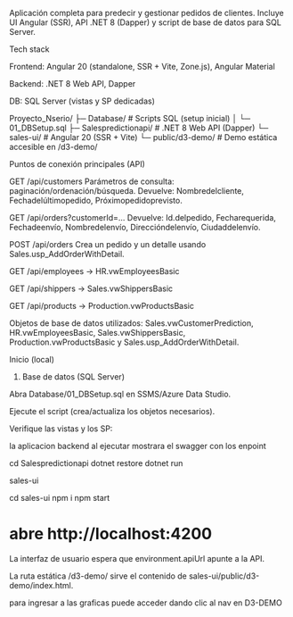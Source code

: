 Aplicación completa para predecir y gestionar pedidos de clientes.
Incluye UI Angular (SSR), API .NET 8 (Dapper) y script de base de datos para SQL Server.

Tech stack

Frontend: Angular 20 (standalone, SSR + Vite, Zone.js), Angular Material

Backend: .NET 8 Web API, Dapper

DB: SQL Server (vistas y SP dedicadas)


Proyecto_Nserio/
├─ Database/                 # Scripts SQL (setup inicial)
│  └─ 01_DBSetup.sql
├─ Salespredictionapi/       # .NET 8 Web API (Dapper)
└─ sales-ui/                 # Angular 20 (SSR + Vite)
   └─ public/d3-demo/        # Demo estática accesible en /d3-demo/

Puntos de conexión principales (API)

GET /api/customers
Parámetros de consulta: paginación/ordenación/búsqueda. Devuelve: Nombredelcliente, Fechadelúltimopedido, Próximopedidoprevisto.

GET /api/orders?customerId=...
Devuelve: Id.delpedido, Fecharequerida, Fechadeenvío, Nombredelenvío, Direccióndelenvío, Ciudaddelenvío.

POST /api/orders
Crea un pedido y un detalle usando Sales.usp_AddOrderWithDetail.

GET /api/employees → HR.vwEmployeesBasic

GET /api/shippers → Sales.vwShippersBasic

GET /api/products → Production.vwProductsBasic

Objetos de base de datos utilizados:
Sales.vwCustomerPrediction, HR.vwEmployeesBasic, Sales.vwShippersBasic, Production.vwProductsBasic y Sales.usp_AddOrderWithDetail.

Inicio (local)
1) Base de datos (SQL Server)

Abra Database/01_DBSetup.sql en SSMS/Azure Data Studio.

Ejecute el script (crea/actualiza los objetos necesarios).

Verifique las vistas y los SP:


la aplicacion backend al ejecutar mostrara el swagger con los enpoint  

cd Salespredictionapi
dotnet restore
dotnet run

sales-ui

cd sales-ui
npm i
npm start
# abre http://localhost:4200


La interfaz de usuario espera que environment.apiUrl apunte a la API.

La ruta estática /d3-demo/ sirve el contenido de sales-ui/public/d3-demo/index.html.

para ingresar a las graficas puede acceder dando clic al nav en D3-DEMO
